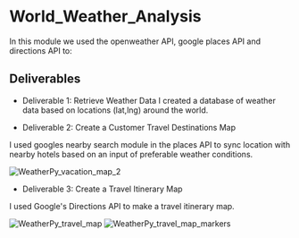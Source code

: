 # World_Weather_Analysis

In this module we used the openweather API, google places API and directions API to:

## Deliverables 
* Deliverable 1: Retrieve Weather Data
I created a database of weather data based on locations (lat,lng) around the world. 

* Deliverable 2: Create a Customer Travel Destinations Map

I used googles nearby search module in the places API to sync location with nearby hotels based on an input of preferable weather conditions. 

![WeatherPy_vacation_map_2](https://user-images.githubusercontent.com/84756166/126882261-36fdc549-cc1e-46f7-a834-4f55304775ed.png)

* Deliverable 3: Create a Travel Itinerary Map

I used Google's Directions API to make a travel itinerary map. 

![WeatherPy_travel_map](https://user-images.githubusercontent.com/84756166/126882250-85f15f91-c2a3-436a-92fe-236b6d3d9e9e.png)
![WeatherPy_travel_map_markers](https://user-images.githubusercontent.com/84756166/126882252-b624f5d6-30f2-4ec5-a2c2-b7c0672a89c1.png)

